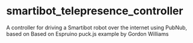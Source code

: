 # smartibot_telepresence_controller
A controller for driving a Smartibot robot over the internet using PubNub, based on Based on Espruino puck.js example by Gordon Williams
